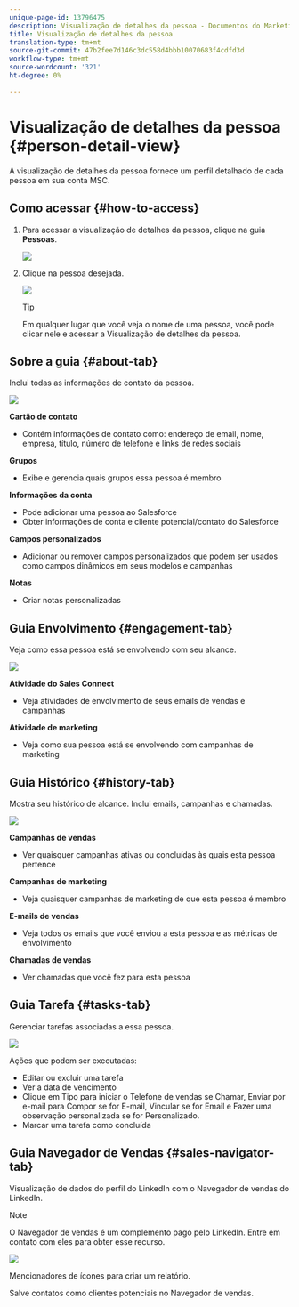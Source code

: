 ```yaml
---
unique-page-id: 13796475
description: Visualização de detalhes da pessoa - Documentos do Marketing - Documentação do produto
title: Visualização de detalhes da pessoa
translation-type: tm+mt
source-git-commit: 47b2fee7d146c3dc558d4bbb10070683f4cdfd3d
workflow-type: tm+mt
source-wordcount: '321'
ht-degree: 0%

---
```



# Visualização de detalhes da pessoa {#person-detail-view}

A visualização de detalhes da pessoa fornece um perfil detalhado de cada pessoa em sua conta MSC.

## Como acessar {#how-to-access}

1. Para acessar a visualização de detalhes da pessoa, clique na guia **Pessoas**.

   ![](assets/people-tab.png)

1. Clique na pessoa desejada.

   ![](assets/select-contact.png)

   >[!TIP]
   >
   >Em qualquer lugar que você veja o nome de uma pessoa, você pode clicar nele e acessar a Visualização de detalhes da pessoa.

## Sobre a guia {#about-tab}

Inclui todas as informações de contato da pessoa.

![](assets/about.jpg)

**Cartão de contato**

* Contém informações de contato como: endereço de email, nome, empresa, título, número de telefone e links de redes sociais

**Grupos**

* Exibe e gerencia quais grupos essa pessoa é membro

**Informações da conta**

* Pode adicionar uma pessoa ao Salesforce
* Obter informações de conta e cliente potencial/contato do Salesforce

**Campos personalizados**

* Adicionar ou remover campos personalizados que podem ser usados como campos dinâmicos em seus modelos e campanhas

**Notas**

* Criar notas personalizadas

## Guia Envolvimento {#engagement-tab}

Veja como essa pessoa está se envolvendo com seu alcance.

![](assets/engagement.jpg)

**Atividade do Sales Connect**

* Veja atividades de envolvimento de seus emails de vendas e campanhas

**Atividade de marketing**

* Veja como sua pessoa está se envolvendo com campanhas de marketing

## Guia Histórico {#history-tab}

Mostra seu histórico de alcance. Inclui emails, campanhas e chamadas.

![](assets/history.jpg)

**Campanhas de vendas**

* Ver quaisquer campanhas ativas ou concluídas às quais esta pessoa pertence

**Campanhas de marketing**

* Veja quaisquer campanhas de marketing de que esta pessoa é membro

**E-mails de vendas**

* Veja todos os emails que você enviou a esta pessoa e as métricas de envolvimento

**Chamadas de vendas**

* Ver chamadas que você fez para esta pessoa

## Guia Tarefa {#tasks-tab}

Gerenciar tarefas associadas a essa pessoa.

![](assets/tasks.jpg)

Ações que podem ser executadas:

* Editar ou excluir uma tarefa
* Ver a data de vencimento
* Clique em Tipo para iniciar o Telefone de vendas se Chamar, Enviar por e-mail para Compor se for E-mail, Vincular se for Email e Fazer uma observação personalizada se for Personalizado.
* Marcar uma tarefa como concluída

## Guia Navegador de Vendas {#sales-navigator-tab}

Visualização de dados do perfil do LinkedIn com o Navegador de vendas do LinkedIn.

>[!NOTE]
>
>O Navegador de vendas é um complemento pago pelo LinkedIn. Entre em contato com eles para obter esse recurso.

![](assets/linkedin.jpg)

Mencionadores de ícones para criar um relatório.

Salve contatos como clientes potenciais no Navegador de vendas.
